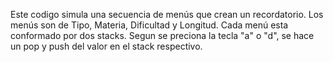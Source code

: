 Este codigo simula una secuencia de menús que crean un recordatorio. Los menús son de Tipo, Materia, Dificultad y Longitud. Cada menú esta conformado por dos stacks. Segun se preciona la tecla "a" o "d", se hace un pop y push del valor en el stack respectivo.
